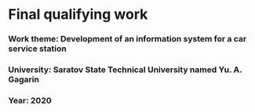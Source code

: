 # Final qualifying work

### Work theme: Development of an information system for a car service station

### University: Saratov State Technical University named Yu. A. Gagarin

### Year: 2020

